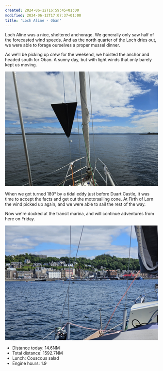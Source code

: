 ```yaml
---
created: 2024-06-12T16:59:45+01:00
modified: 2024-06-12T17:07:37+01:00
title: 'Loch Aline - Oban'
---
```


Loch Aline was a nice, sheltered anchorage. We generally only saw half of the forecasted wind speeds. And as the north quarter of the Loch dries out, we were able to forage ourselves a proper mussel dinner.

As we'll be picking up crew for the weekend, we hoisted the anchor and headed south for Oban. A sunny day, but with light winds that only barely kept us moving.

![Image](../2024/1ce2ed156c09c93aaea5e6b1a8fcc6a6.jpg) 

When we got turned 180° by a tidal eddy just before Duart Castle, it was time to accept the facts and get out the motorsailing cone. At Firth of Lorn the wind picked up again, and we were able to sail the rest of the way.

Now we're docked at the transit marina, and will continue adventures from here on Friday.

![Image](../2024/a19dc91743ba1b97a915dd912b80c6e7.jpg) 

* Distance today: 14.6NM
* Total distance: 1592.7NM
* Lunch: Couscous salad
* Engine hours: 1.9
